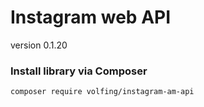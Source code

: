 # Instagram web API
version 0.1.20

### Install library via Composer
```
composer require volfing/instagram-am-api
```